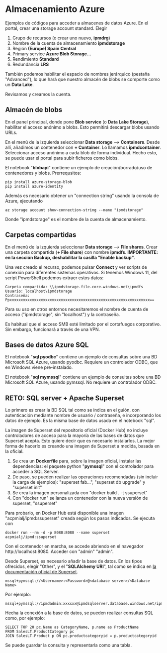 # Almacenamiento Azure
Ejemplos de códigos para acceder a almacenes de datos Azure.
En el portal, crear una storage account standard. Elegir 

1. Grupo de recursos (o crear uno nuevo, **ipmdrg**)
2. Nombre de la cuenta de almacenamiento **ipmdstorage**
3. Región **(Europe) Spain Central**
4. Primary service **Azure Blob Storage...**
5. Rendimiento **Standard**
6. Redundancia **LRS**

También podemos habilitar el espacio de nombres jerárquico (pestaña "Advanced"), lo que hará que nuestro almacén de blobs se comporte como un **Data Lake**. 

Revisamos y creamos la cuenta. 

## Almacén de blobs
En el panel principal, donde pone **Blob service** (o **Data Lake Storage**), habilitar el acceso anónimo a blobs. Esto permitirá descargar blobs usando URLs. 

En el menú de la izquierda seleccionar **Data storage** --> **Containers**. Desde allí, añadimos un contenedor con **+ Container**. Lo llamamos **ipmdcontainer**. Seleccionar acceso anónimo a cada blob de forma individual. Hecho esto, se puede usar el portal para subir ficheros como blobs. 

El notebook "**blobapi**" contiene un ejemplo de creación/borrado/uso de contenedores y blobs. Prerrequsitos:
```
pip install azure-storage-blob
pip install azure-identity
```
Además es necesario obtener un "connection string" usando la consola de Azure, ejecutando
```
az storage account show-connection-string --name "ipmdstorage"
```
Donde "ipmdstorage" es el nombre de la cuenta de almacenamiento. 

## Carpetas compartidas
En el menú de la izquierda seleccionar **Data storage** --> **File shares**. Crear una carpeta compartida (**+ File share**) con nombre **ipmdfs**. **IMPORTANTE: en la sección Backup, deshabilitar la casilla "Enable backup"**.

Una vez creado el recurso, podemos pulsar **Connect** y ver scripts de conexión para diferentes sistemas operativos. Si tenemos Windows 11, del script PowerShell podemos extraer estos datos:
```
Carpeta compartida: \\ipmdstorage.file.core.windows.net\ipmdfs
Usuario: localhost\ipmdstorage
Contraseña: Ppxxxxxxxxxxxxxxxxxxxxxxxxxxxxxxxxxxxxxxxxxxxxxxxxxxxxxxxxxxxxxxx==
```
Para su uso en otros entornos necesitaremos el nombre de cuenta de acceso ("ipmdstorage", sin "localhost\") y la contraseña. 

Es habitual que el acceso SMB esté limitado por el cortafuegos corporativo. Sin embargo, funcionará a través de una VPN. 

## Bases de datos Azure SQL
El notebook "**sql pyodbc**" contiene un ejemplo de consultas sobre una BD Microsoft SQL Azure, usando pyodbc. Requiere un controlador ODBC, que en Windows viene pre-instalado. 

El notebook "**sql mymssql**" contiene un ejemplo de consultas sobre una BD Microsoft SQL Azure, usando pymssql. No requiere un controlador ODBC. 

## RETO: SQL server + Apache Superset
Lo primero es crear la BD SQL tal como se indica en el guión, con autenticación mediante nombre de usuario / contraseña, e incorporando los datos de ejemplo. Es la misma base de datos usada en el notebook "sql". 

La imagen de Superset del repositorio oficial (Docker Hub) no incluye controladores de acceso para la mayoría de las bases de datos que Superset acepta. Esto quiere decir que es necesario instalarlos. La mejor forma de hacerlo es creando una imagen de Superset a medida, basada en la oficial.

1. Se crea un **Dockerfile** para, sobre la imagen oficial, instalar las dependencias: el paquete python "**pymssql**" con el controlador para acceder a SQL Server. 
2. De paso, se pueden realizar las operaciones recomendadas (sin incluir la carga de ejemplos): "superset fab...", "superset db upgrade" y "superset init"
3. Se crea la imagen personalizada con "docker build . -t ssuperset"
4. Con "docker run" se lanza un contenedor con la nueva versión de superset, "ssuperset"

Para probarlo, en Docker Hub está disponible una imagen "acpmialj/ipmd:ssuperset" creada según los pasos indicados. Se ejecuta con 
```
docker run --rm -d -p 8080:8088 --name superset acpmialj/ipmd:ssuperset
```
Con el contenedor en marcha, se accede abriendo en el navegador http://localhost:8080. Acceder con "admin" "admin". 

Desde Superset, es necesario añadir la base de datos. En los tipos ofrecidos, elegir "Other", y el "**SQLAlchemy URI**", tal como se indica en [la documentación oficial de Superset](https://superset.apache.org/docs/databases/sql-server/). 
```
mssql+pymssql://<Username>:<Password>@<database server>/<Database Name>
```
Por ejemplo:
```
mssql+pymssql://ipmdadmin:xxxxxx@ipmdsqlserver.database.windows.net/ipmdsql
```
Hecha la conexión a la base de datos, se pueden realizar consultas SQL como, por ejemplo:
```
SELECT TOP 20 pc.Name as CategoryName, p.name as ProductName
FROM SalesLT.ProductCategory pc
JOIN SalesLT.Product p ON pc.productcategoryid = p.productcategoryid
```
Se puede guardar la consulta y representarla como una tabla. 
